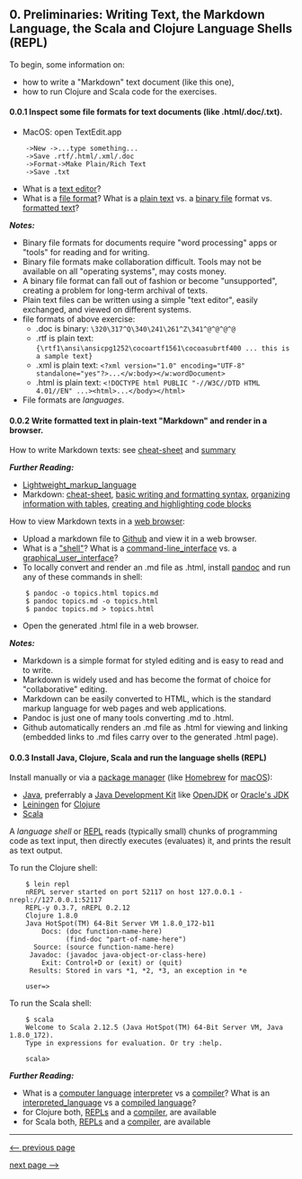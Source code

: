 ## 0. Preliminaries: Writing Text, the Markdown Language, the Scala and Clojure Language Shells (REPL)

To begin, some information on:

* how to write a "Markdown" text document (like this one),
* how to run Clojure and Scala code for the exercises.

#### 0.0.1 Inspect some file formats for text documents (like .html/.doc/.txt).

* MacOS: open TextEdit.app
```
    ->New ->...type something...
    ->Save .rtf/.html/.xml/.doc
    ->Format->Make Plain/Rich Text
    ->Save .txt
```
* What is a [text editor](https://en.wikipedia.org/wiki/Text_editor)?
* What is a [file format](https://en.wikipedia.org/wiki/File_format)? What is a [plain text](https://en.wikipedia.org/wiki/Plain_text) vs. a [binary file](https://en.wikipedia.org/wiki/Binary_file) format vs. [formatted text](https://en.wikipedia.org/wiki/Formatted_text)?

___Notes:___

* Binary file formats for documents require "word processing" apps or "tools" for reading and for writing.
* Binary file formats make collaboration difficult.  Tools may not be available on all "operating systems", may costs money.
* A binary file format can fall out of fashion or become "unsupported", creating a problem for long-term archival of texts.
* Plain text files can be written using a simple "text editor", easily exchanged, and viewed on different systems.
* file formats of above exercise:
  - .doc is binary: `\320\317^Q\340\241\261^Z\341^@^@^@^@`
  - .rtf is plain text: `{\rtf1\ansi\ansicpg1252\cocoartf1561\cocoasubrtf400 ... this is a sample text}`
  - .xml is plain text: `<?xml version="1.0" encoding="UTF-8" standalone="yes"?>...</w:body></w:wordDocument>`
  - .html is plain text: `<!DOCTYPE html PUBLIC "-//W3C//DTD HTML 4.01//EN" ...><html>...</body></html>`
* File formats are _languages_.

#### 0.0.2 Write formatted text in plain-text "Markdown" and render in a browser.

How to write Markdown texts: see [cheat-sheet](https://enterprise.github.com/downloads/en/markdown-cheatsheet.pdf) and [summary](https://guides.github.com/features/mastering-markdown)

___Further Reading:___

* [Lightweight_markup_language](https://en.wikipedia.org/wiki/Lightweight_markup_language)
* Markdown: [cheat-sheet](https://github.com/adam-p/markdown-here/wiki/Markdown-Cheatsheet), [basic writing and formatting syntax](https://help.github.com/articles/basic-writing-and-formatting-syntax), [organizing information with tables](https://help.github.com/articles/organizing-information-with-tables), [creating and highlighting code blocks](https://help.github.com/articles/creating-and-highlighting-code-blocks)

How to view Markdown texts in a [web browser](https://en.wikipedia.org/wiki/Web_browser):

* Upload a markdown file to [Github](https://github.com/about) and view it in a web browser.
* What is a ["shell"](https://en.wikipedia.org/wiki/Shell_(computing))? What is a [command-line_interface](https://en.wikipedia.org/wiki/Command-line_interface) vs. a [graphical_user_interface](https://en.wikipedia.org/wiki/Graphical_user_interface)?
* To locally convert and render an .md file as .html, install [pandoc](https://pandoc.org) and run any of these commands in shell:
```
    $ pandoc -o topics.html topics.md
    $ pandoc topics.md -o topics.html
    $ pandoc topics.md > topics.html
```
* Open the generated .html file in a web browser.

___Notes:___

* Markdown is a simple format for styled editing and is easy to read and to write.
* Markdown is widely used and has become the format of choice for "collaborative" editing.
* Markdown can be easily converted to HTML, which is the standard markup language for web pages and web applications.
* Pandoc is just one of many tools converting .md to .html.
* Github automatically renders an .md file as .html for viewing and linking (embedded links to .md files carry over to the generated .html page).

#### 0.0.3 Install Java, Clojure, Scala and run the language shells (REPL)

Install manually or via a [package manager](https://en.wikipedia.org/wiki/Package_manager) (like [Homebrew](https://brew.sh) for [macOS](https://en.wikipedia.org/wiki/Macintosh_operating_systems)):

* [Java](http://www.oracle.com/technetwork/java/javase/downloads/index-jsp-138363.html), preferrably a [Java Development Kit](https://en.wikipedia.org/wiki/Java_Development_Kit) like [OpenJDK](http://openjdk.java.net) or [Oracle's JDK](http://www.oracle.com/technetwork/java/javase/downloads/jdk8-downloads-2133151.html)
* [Leiningen](https://leiningen.org) for [Clojure](https://clojure.org)
* [Scala](https://www.scala-lang.org/download)

A _language shell_ or [REPL](https://en.wikipedia.org/wiki/Read%E2%80%93eval%E2%80%93print_loop) reads (typically small) chunks of programming code as text input, then directly executes (evaluates) it, and prints the result as text output.

To run the Clojure shell:
```
    $ lein repl
    nREPL server started on port 52117 on host 127.0.0.1 - nrepl://127.0.0.1:52117
    REPL-y 0.3.7, nREPL 0.2.12
    Clojure 1.8.0
    Java HotSpot(TM) 64-Bit Server VM 1.8.0_172-b11
        Docs: (doc function-name-here)
              (find-doc "part-of-name-here")
      Source: (source function-name-here)
     Javadoc: (javadoc java-object-or-class-here)
        Exit: Control+D or (exit) or (quit)
     Results: Stored in vars *1, *2, *3, an exception in *e

    user=>
```

To run the Scala shell:
```
    $ scala
    Welcome to Scala 2.12.5 (Java HotSpot(TM) 64-Bit Server VM, Java 1.8.0_172).
    Type in expressions for evaluation. Or try :help.

    scala>
```

___Further Reading:___

* What is a [computer language](https://en.wikipedia.org/wiki/Computer_language) [interpreter](https://en.wikipedia.org/wiki/Interpreter_(computing)) vs a [compiler](https://en.wikipedia.org/wiki/Compiler)?  What is an [interpreted_language](https://en.wikipedia.org/wiki/Interpreted_language) vs a [compiled language](https://en.wikipedia.org/wiki/Compiled_language)?
* for Clojure both, [REPLs](https://clojure.org/guides/repl/launching_a_basic_repl) and a [compiler](https://clojure.org/reference/compilation), are available
* for Scala both, [REPLs](https://docs.scala-lang.org/overviews/repl/overview.html) and a [compiler](https://www.scala-lang.org/files/archive/nightly/docs/manual/html/scalac.html), are available

------------

[<-- previous page](README.md)

[next page -->](ch1_motivation.md)
